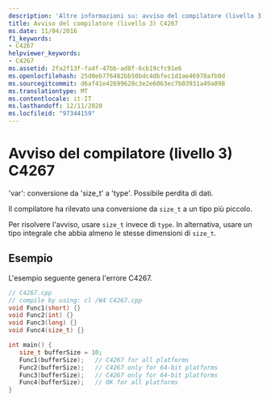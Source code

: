 ```yaml
---
description: 'Altre informazioni su: avviso del compilatore (livello 3) C4267'
title: Avviso del compilatore (livello 3) C4267
ms.date: 11/04/2016
f1_keywords:
- C4267
helpviewer_keywords:
- C4267
ms.assetid: 2fa2f13f-fa4f-47bb-ad8f-6cb19cfc91e6
ms.openlocfilehash: 25d0eb776482bb50bdc4dbfec1d1ae46978afb0d
ms.sourcegitcommit: d6af41e42699628c3e2e6063ec7b03931a49a098
ms.translationtype: MT
ms.contentlocale: it-IT
ms.lasthandoff: 12/11/2020
ms.locfileid: "97344159"
---
```

# <a name="compiler-warning-level-3-c4267"></a>Avviso del compilatore (livello 3) C4267

'var': conversione da 'size_t' a 'type'. Possibile perdita di dati.

Il compilatore ha rilevato una conversione da `size_t` a un tipo più piccolo.

Per risolvere l'avviso, usare `size_t` invece di `type`. In alternativa, usare un tipo integrale che abbia almeno le stesse dimensioni di `size_t`.

## <a name="example"></a>Esempio

L'esempio seguente genera l'errore C4267.

```cpp
// C4267.cpp
// compile by using: cl /W4 C4267.cpp
void Func1(short) {}
void Func2(int) {}
void Func3(long) {}
void Func4(size_t) {}

int main() {
   size_t bufferSize = 10;
   Func1(bufferSize);   // C4267 for all platforms
   Func2(bufferSize);   // C4267 only for 64-bit platforms
   Func3(bufferSize);   // C4267 only for 64-bit platforms
   Func4(bufferSize);   // OK for all platforms
}
```
